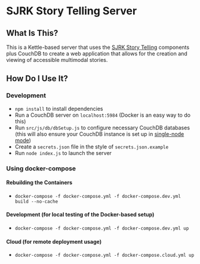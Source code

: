 # SJRK Story Telling Server

## What Is This?

This is a Kettle-based server that uses the [SJRK Story Telling](https://github.com/fluid-project/sjrk-story-telling) components plus CouchDB to create a web application that allows for the creation and viewing of accessible multimodal stories.

## How Do I Use It?

### Development

* `npm install` to install dependencies
* Run a CouchDB server on `localhost:5984` (Docker is an easy way to do this)
* Run `src/js/db/dbSetup.js` to configure necessary CouchDB databases (this will also ensure your CouchDB instance is set up in [single-node mode](http://docs.couchdb.org/en/latest/install/setup.html))
* Create a `secrets.json` file in the style of `secrets.json.example`
* Run `node index.js` to launch the server

### Using docker-compose

#### Rebuilding the Containers

* `docker-compose -f docker-compose.yml -f docker-compose.dev.yml build --no-cache`

#### Development (for local testing of the Docker-based setup)

* `docker-compose -f docker-compose.yml -f docker-compose.dev.yml up`

#### Cloud (for remote deployment usage)

* `docker-compose -f docker-compose.yml -f docker-compose.cloud.yml up`
